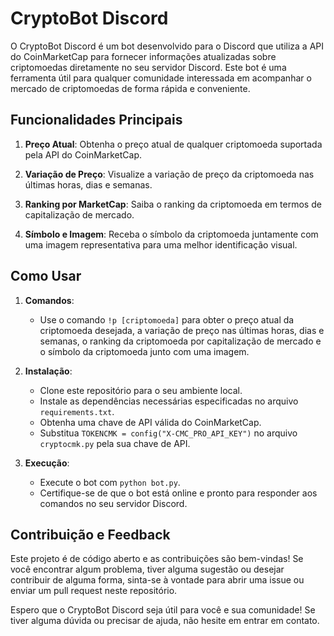 # CryptoBot Discord

O CryptoBot Discord é um bot desenvolvido para o Discord que utiliza a API do CoinMarketCap para fornecer informações atualizadas sobre criptomoedas diretamente no seu servidor Discord. Este bot é uma ferramenta útil para qualquer comunidade interessada em acompanhar o mercado de criptomoedas de forma rápida e conveniente.

## Funcionalidades Principais

1. **Preço Atual**: Obtenha o preço atual de qualquer criptomoeda suportada pela API do CoinMarketCap.

2. **Variação de Preço**: Visualize a variação de preço da criptomoeda nas últimas horas, dias e semanas.

3. **Ranking por MarketCap**: Saiba o ranking da criptomoeda em termos de capitalização de mercado.

4. **Símbolo e Imagem**: Receba o símbolo da criptomoeda juntamente com uma imagem representativa para uma melhor identificação visual.

## Como Usar

1. **Comandos**:
   - Use o comando `!p [criptomoeda]` para obter o preço atual da criptomoeda desejada, a variação de preço nas últimas horas, dias e semanas, o ranking da criptomoeda por capitalização de mercado e o símbolo da criptomoeda junto com uma imagem.

2. **Instalação**:
   - Clone este repositório para o seu ambiente local.
   - Instale as dependências necessárias especificadas no arquivo `requirements.txt`.
   - Obtenha uma chave de API válida do CoinMarketCap.
   - Substitua `TOKENCMK = config("X-CMC_PRO_API_KEY")` no arquivo `cryptocmk.py` pela sua chave de API.

3. **Execução**:
   - Execute o bot com `python bot.py`.
   - Certifique-se de que o bot está online e pronto para responder aos comandos no seu servidor Discord.

## Contribuição e Feedback

Este projeto é de código aberto e as contribuições são bem-vindas! Se você encontrar algum problema, tiver alguma sugestão ou desejar contribuir de alguma forma, sinta-se à vontade para abrir uma issue ou enviar um pull request neste repositório.

Espero que o CryptoBot Discord seja útil para você e sua comunidade! Se tiver alguma dúvida ou precisar de ajuda, não hesite em entrar em contato.